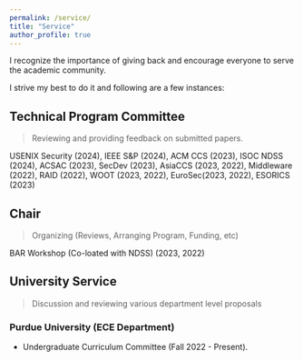 ```yaml
---
permalink: /service/
title: "Service"
author_profile: true
---
```


I recognize the importance of giving back and encourage everyone to serve the academic community.

I strive my best to do it and following are a few instances:

## Technical Program Committee

> Reviewing and providing feedback on submitted papers.

USENIX Security (2024), IEEE S&P (2024), ACM CCS (2023), ISOC NDSS (2024), ACSAC (2023), SecDev (2023), AsiaCCS (2023, 2022), Middleware (2022), RAID (2022), WOOT (2023, 2022), EuroSec(2023, 2022), ESORICS (2023)

## Chair

> Organizing (Reviews, Arranging Program, Funding, etc)

BAR Workshop (Co-loated with NDSS) (2023, 2022)

## University Service

> Discussion and reviewing various department level proposals

### Purdue University (ECE Department)

* Undergraduate Curriculum Committee (Fall 2022 - Present).


